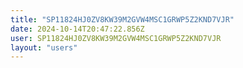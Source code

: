 ```yaml
---
title: "SP11824HJ0ZV8KW39M2GVW4MSC1GRWP5Z2KND7VJR"
date: 2024-10-14T20:47:22.856Z
user: SP11824HJ0ZV8KW39M2GVW4MSC1GRWP5Z2KND7VJR
layout: "users"
---
```

    